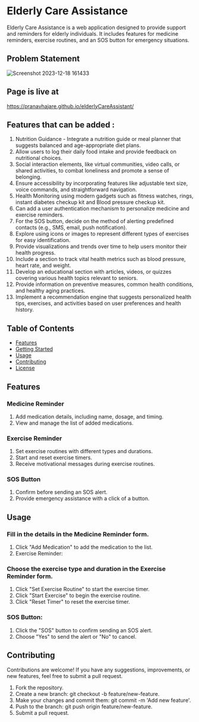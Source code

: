 # Elderly Care Assistance

Elderly Care Assistance is a web application designed to provide support and reminders for elderly individuals. It includes features for medicine reminders, exercise routines, and an SOS button for emergency situations.

## Problem Statement
![Screenshot 2023-12-18 161433](https://github.com/pranavhajare/elderlyCareAssistant/assets/139987736/b5239523-16f1-4fe4-81c8-2c8c2320c391)


## Page is live at 
https://pranavhajare.github.io/elderlyCareAssistant/

## Features that can be added :
1. Nutrition Guidance - Integrate a nutrition guide or meal planner that suggests balanced and age-appropriate diet plans.
2. Allow users to log their daily food intake and provide feedback on nutritional choices.
3. Social interaction elements, like virtual communities, video calls, or shared activities, to combat loneliness and promote a sense of belonging.
4. Ensure accessibility by incorporating features like adjustable text size, voice commands, and straightforward navigation.
5. Health Monitoring using modern gadgets such as fitness watches, rings, instant diabetes checkup kit and Blood pressure checkup kit.
6. Can add a user authentication mechanism to personalize medicine and exercise reminders.
7. For the SOS button, decide on the method of alerting predefined contacts (e.g., SMS, email, push notification).
8. Explore using icons or images to represent different types of exercises for easy identification.
9. Provide visualizations and trends over time to help users monitor their health progress.
10. Include a section to track vital health metrics such as blood pressure, heart rate, and weight.
11. Develop an educational section with articles, videos, or quizzes covering various health topics relevant to seniors.
12. Provide information on preventive measures, common health conditions, and healthy aging practices.
13. Implement a recommendation engine that suggests personalized health tips, exercises, and activities based on user preferences and health history.
    

## Table of Contents

- [Features](#features)
- [Getting Started](#getting-started)
- [Usage](#usage)
- [Contributing](#contributing)
- [License](#license)

## Features

### Medicine Reminder
1. Add medication details, including name, dosage, and timing.
2. View and manage the list of added medications.

### Exercise Reminder
1. Set exercise routines with different types and durations.
2. Start and reset exercise timers.
3. Receive motivational messages during exercise routines.

### SOS Button
1. Confirm before sending an SOS alert.
2. Provide emergency assistance with a click of a button.

## Usage
### Fill in the details in the Medicine Reminder form.
1. Click "Add Medication" to add the medication to the list.
2. Exercise Reminder:

### Choose the exercise type and duration in the Exercise Reminder form.
1. Click "Set Exercise Routine" to start the exercise timer.
2. Click "Start Exercise" to begin the exercise routine.
3. Click "Reset Timer" to reset the exercise timer.

### SOS Button:
1. Click the "SOS" button to confirm sending an SOS alert.
2. Choose "Yes" to send the alert or "No" to cancel.

## Contributing
Contributions are welcome! If you have any suggestions, improvements, or new features, feel free to submit a pull request.

1. Fork the repository.
2. Create a new branch: git checkout -b feature/new-feature.
3. Make your changes and commit them: git commit -m 'Add new feature'.
4. Push to the branch: git push origin feature/new-feature.
5. Submit a pull request.
